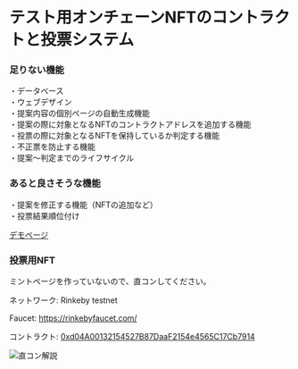 # テスト用オンチェーンNFTのコントラクトと投票システム

### 足りない機能  

・データベース  
・ウェブデザイン  
・提案内容の個別ページの自動生成機能  
・提案の際に対象となるNFTのコントラクトアドレスを追加する機能  
・投票の際に対象となるNFTを保持しているか判定する機能  
・不正票を防止する機能  
・提案〜判定までのライフサイクル  

### あると良さそうな機能  

・提案を修正する機能（NFTの追加など）  
・投票結果順位付け  

[デモページ](https://fluffy-pegasus-f72539.netlify.app/)  

### 投票用NFT

ミントページを作っていないので、直コンしてください。  

ネットワーク: Rinkeby testnet  

Faucet: <https://rinkebyfaucet.com/>  

コントラクト: [0xd04A00132154527B87DaaF2154e4565C17Cb7914](https://rinkeby.etherscan.io/address/0xd04A00132154527B87DaaF2154e4565C17Cb7914)  

![直コン解説](howtomint.png)  